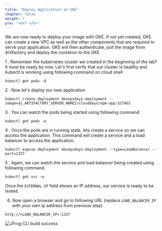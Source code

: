 ```yaml
---
title: "Deploy Application on GKE"
chapter: false
weight: 7
pre: "<b>7 </b>"
---
```


We are now ready to deploy your image with GKE. If not yet created, GKE can create a new VPC as well as the other components that are required to serve your application. GKE will then authenticate, pull the image from Artifactory and deploy the container to the GKE.

1 . Remember the kubernetes cluster we created in the beginning of the lab? It must be ready by now. Let's first verify that our cluster is healthy and kubectl is working using following command on cloud shell

`kubectl get pods -A`

2 . Now let's deploy our new application

`kubectl create deployment devopsdays-deployment --image=${_ARTIFACTORY_SERVER_NAME}/clouddays/npm-app:${TAG}`

3 . You can watch the pods being started using following command

`kubectl get pods -w`

4 . Once the pods are in running state, lets create a service so we can access the application. This command will create a service and a load balancer to access the application.

`kubectl expose deployment devopsdays-deployment --type=LoadBalancer --port=1337`

5 . Again, we can watch the service and load balancer being created using following command.

`kubectl get svc -w`

 Once the `EXTERNAL-IP` field shows an IP address, our service is ready to be tested.

6. Now open a browser and go to following URL (replace `LOAD_BALANCER_IP` with your own ip address from previous step)

`http://<LOAD_BALANCER_IP>:1337`

![JFrog CLI build success](/images/gcp/application_on_browser.png)

